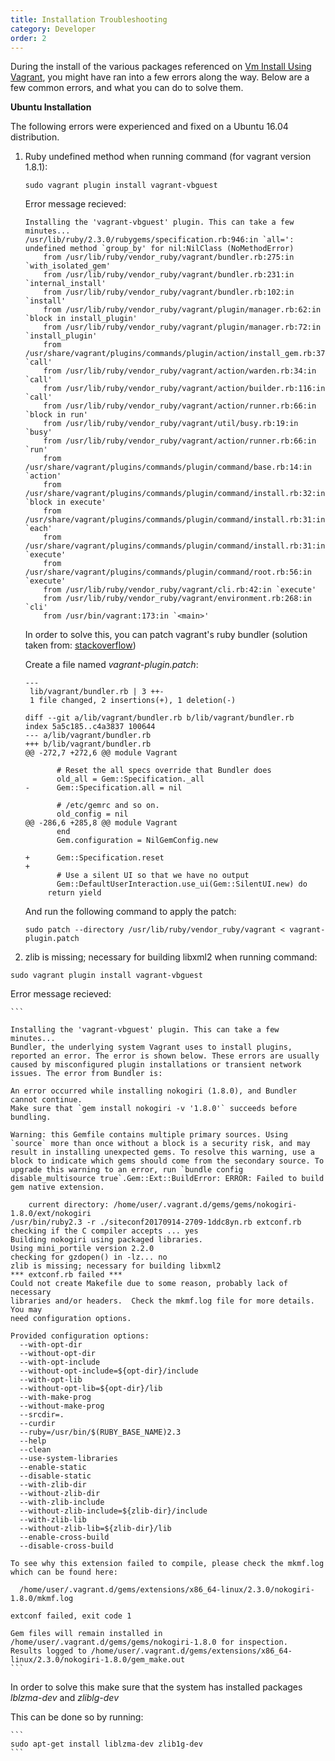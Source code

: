 ```yaml
---
title: Installation Troubleshooting
category: Developer
order: 2
---
```


During the install of the various packages referenced on [Vm Install Using Vagrant](vm_install_using_vagrant),
you might have ran into a few errors along the way. Below are a few common errors, and what you can do to solve them.

**Ubuntu Installation**

The following errors were experienced and fixed on a Ubuntu 16.04 distribution.

1. Ruby undefined method when running command (for vagrant version 1.8.1):

    ```
    sudo vagrant plugin install vagrant-vbguest
    ```

    Error message recieved:

    ```
    Installing the 'vagrant-vbguest' plugin. This can take a few minutes...
    /usr/lib/ruby/2.3.0/rubygems/specification.rb:946:in `all=': undefined method `group_by' for nil:NilClass (NoMethodError)
    	from /usr/lib/ruby/vendor_ruby/vagrant/bundler.rb:275:in `with_isolated_gem'
    	from /usr/lib/ruby/vendor_ruby/vagrant/bundler.rb:231:in `internal_install'
    	from /usr/lib/ruby/vendor_ruby/vagrant/bundler.rb:102:in `install'
    	from /usr/lib/ruby/vendor_ruby/vagrant/plugin/manager.rb:62:in `block in install_plugin'
    	from /usr/lib/ruby/vendor_ruby/vagrant/plugin/manager.rb:72:in `install_plugin'
    	from /usr/share/vagrant/plugins/commands/plugin/action/install_gem.rb:37:in `call'
    	from /usr/lib/ruby/vendor_ruby/vagrant/action/warden.rb:34:in `call'
    	from /usr/lib/ruby/vendor_ruby/vagrant/action/builder.rb:116:in `call'
    	from /usr/lib/ruby/vendor_ruby/vagrant/action/runner.rb:66:in `block in run'
    	from /usr/lib/ruby/vendor_ruby/vagrant/util/busy.rb:19:in `busy'
    	from /usr/lib/ruby/vendor_ruby/vagrant/action/runner.rb:66:in `run'
    	from /usr/share/vagrant/plugins/commands/plugin/command/base.rb:14:in `action'
    	from /usr/share/vagrant/plugins/commands/plugin/command/install.rb:32:in `block in execute'
    	from /usr/share/vagrant/plugins/commands/plugin/command/install.rb:31:in `each'
    	from /usr/share/vagrant/plugins/commands/plugin/command/install.rb:31:in `execute'
    	from /usr/share/vagrant/plugins/commands/plugin/command/root.rb:56:in `execute'
    	from /usr/lib/ruby/vendor_ruby/vagrant/cli.rb:42:in `execute'
    	from /usr/lib/ruby/vendor_ruby/vagrant/environment.rb:268:in `cli'
    	from /usr/bin/vagrant:173:in `<main>'
    ```

    In order to solve this, you can patch vagrant's ruby bundler (solution taken from: [stackoverflow](https://stackoverflow.com/questions/36811863/cant-install-vagrant-plugins-in-ubuntu-16-04/36991648#36991648))  

    Create a file named _vagrant-plugin.patch_:

    ```
    ---
     lib/vagrant/bundler.rb | 3 ++-
     1 file changed, 2 insertions(+), 1 deletion(-)

    diff --git a/lib/vagrant/bundler.rb b/lib/vagrant/bundler.rb
    index 5a5c185..c4a3837 100644
    --- a/lib/vagrant/bundler.rb
    +++ b/lib/vagrant/bundler.rb
    @@ -272,7 +272,6 @@ module Vagrant

           # Reset the all specs override that Bundler does
           old_all = Gem::Specification._all
    -      Gem::Specification.all = nil

           # /etc/gemrc and so on.
           old_config = nil
    @@ -286,6 +285,8 @@ module Vagrant
           end
           Gem.configuration = NilGemConfig.new

    +      Gem::Specification.reset
    +
           # Use a silent UI so that we have no output
           Gem::DefaultUserInteraction.use_ui(Gem::SilentUI.new) do
         return yield
    ```

    And run the following command to apply the patch:

    ```
    sudo patch --directory /usr/lib/ruby/vendor_ruby/vagrant < vagrant-plugin.patch
    ```

2. zlib is missing; necessary for building libxml2 when running command:

  ```
  sudo vagrant plugin install vagrant-vbguest
  ```

  Error message recieved:

    ```

    Installing the 'vagrant-vbguest' plugin. This can take a few minutes...
    Bundler, the underlying system Vagrant uses to install plugins,
    reported an error. The error is shown below. These errors are usually
    caused by misconfigured plugin installations or transient network
    issues. The error from Bundler is:

    An error occurred while installing nokogiri (1.8.0), and Bundler cannot continue.
    Make sure that `gem install nokogiri -v '1.8.0'` succeeds before bundling.

    Warning: this Gemfile contains multiple primary sources. Using `source` more than once without a block is a security risk, and may result in installing unexpected gems. To resolve this warning, use a block to indicate which gems should come from the secondary source. To upgrade this warning to an error, run `bundle config disable_multisource true`.Gem::Ext::BuildError: ERROR: Failed to build gem native extension.

        current directory: /home/user/.vagrant.d/gems/gems/nokogiri-1.8.0/ext/nokogiri
    /usr/bin/ruby2.3 -r ./siteconf20170914-2709-1ddc8yn.rb extconf.rb
    checking if the C compiler accepts ... yes
    Building nokogiri using packaged libraries.
    Using mini_portile version 2.2.0
    checking for gzdopen() in -lz... no
    zlib is missing; necessary for building libxml2
    *** extconf.rb failed ***
    Could not create Makefile due to some reason, probably lack of necessary
    libraries and/or headers.  Check the mkmf.log file for more details.  You may
    need configuration options.

    Provided configuration options:
      --with-opt-dir
      --without-opt-dir
      --with-opt-include
      --without-opt-include=${opt-dir}/include
      --with-opt-lib
      --without-opt-lib=${opt-dir}/lib
      --with-make-prog
      --without-make-prog
      --srcdir=.
      --curdir
      --ruby=/usr/bin/$(RUBY_BASE_NAME)2.3
      --help
      --clean
      --use-system-libraries
      --enable-static
      --disable-static
      --with-zlib-dir
      --without-zlib-dir
      --with-zlib-include
      --without-zlib-include=${zlib-dir}/include
      --with-zlib-lib
      --without-zlib-lib=${zlib-dir}/lib
      --enable-cross-build
      --disable-cross-build

    To see why this extension failed to compile, please check the mkmf.log which can be found here:

      /home/user/.vagrant.d/gems/extensions/x86_64-linux/2.3.0/nokogiri-1.8.0/mkmf.log

    extconf failed, exit code 1

    Gem files will remain installed in /home/user/.vagrant.d/gems/gems/nokogiri-1.8.0 for inspection.
    Results logged to /home/user/.vagrant.d/gems/extensions/x86_64-linux/2.3.0/nokogiri-1.8.0/gem_make.out
    ```

  In order to solve this make sure that the system has installed packages _lblzma-dev_ and _zliblg-dev_

  This can be done so by running:

    ```
    sudo apt-get install liblzma-dev zlib1g-dev
    ```
